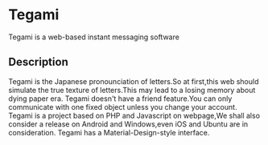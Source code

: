 # Tegami
Tegami is a web-based instant messaging software
## Description
Tegami is the Japanese pronounciation of letters.So at first,this web should simulate the true texture of letters.This may lead to a losing memory about dying paper era.
Tegami doesn't have a friend feature.You can only communicate with one fixed object unless you change your account.
Tegami is a project based on PHP and Javascript on webpage,We shall also consider a release on Android and Windows,even iOS and Ubuntu are in consideration.
Tegami has a Material-Design-style interface.

